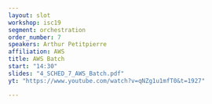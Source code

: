 ```yaml
---
layout: slot
workshop: isc19
segment: orchestration
order_number: 7
speakers: Arthur Petitpierre
affiliation: AWS
title: AWS Batch
start: "14:30"
slides: "4_SCHED_7_AWS_Batch.pdf"
yt: "https://www.youtube.com/watch?v=qNZg1u1mfT0&t=1927"

---
```

